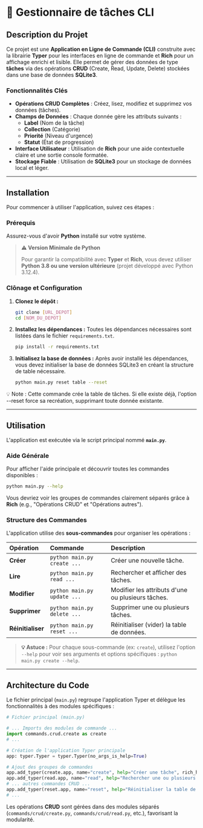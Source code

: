 # 📝 Gestionnaire de tâches CLI

## Description du Projet

Ce projet est une **Application en Ligne de Commande (CLI)** construite avec la librairie **Typer** pour les interfaces en ligne de commande et **Rich** pour un affichage enrichi et lisible. Elle permet de gérer des données de type **tâches** via des opérations **CRUD** (Create, Read, Update, Delete) stockées dans une base de données **SQLite3**.

### Fonctionnalités Clés

  * **Opérations CRUD Complètes** : Créez, lisez, modifiez et supprimez vos données (tâches).
  * **Champs de Données** : Chaque donnée gère les attributs suivants :
      * **Label** (Nom de la tâche)
      * **Collection** (Catégorie)
      * **Priorité** (Niveau d'urgence)
      * **Statut** (État de progression)
  * **Interface Utilisateur** : Utilisation de **Rich** pour une aide contextuelle claire et une sortie console formatée.
  * **Stockage Fiable** : Utilisation de **SQLite3** pour un stockage de données local et léger.

-----

## Installation

Pour commencer à utiliser l'application, suivez ces étapes :

### Prérequis

Assurez-vous d'avoir **Python** installé sur votre système.

> **⚠️ Version Minimale de Python**
>
> Pour garantir la compatibilité avec **Typer** et **Rich**, vous devez utiliser **Python 3.8 ou une version ultérieure** (projet développé avec Python 3.12.4).

### Clônage et Configuration

1.  **Clonez le dépôt :**

    ```bash
    git clone [URL_DEPOT]
    cd [NOM_DU_DEPOT]
    ```

2.  **Installez les dépendances :**
    Toutes les dépendances nécessaires sont listées dans le fichier `requirements.txt`.

    ```bash
    pip install -r requirements.txt
    ```

3.  **Initialisez la base de données :**
    Après avoir installé les dépendances, vous devez initialiser la base de données SQLite3 en créant la structure de table nécessaire.

    ```bash
    python main.py reset table --reset
    ```
💡 Note : Cette commande crée la table de tâches. Si elle existe déjà, l'option --reset force sa recréation, supprimant toute donnée existante.

-----

## Utilisation

L'application est exécutée via le script principal nommé **`main.py`**.

### Aide Générale

Pour afficher l'aide principale et découvrir toutes les commandes disponibles :

```bash
python main.py --help
```

Vous devriez voir les groupes de commandes clairement séparés grâce à **Rich** (e.g., "Opérations CRUD" et "Opérations autres").

### Structure des Commandes

L'application utilise des **sous-commandes** pour organiser les opérations :

| Opération | Commande | Description |
| :--- | :--- | :--- |
| **Créer** | `python main.py create ...` | Créer une nouvelle tâche. |
| **Lire** | `python main.py read ...` | Rechercher et afficher des tâches. |
| **Modifier** | `python main.py update ...` | Modifier les attributs d'une ou plusieurs tâches. |
| **Supprimer** | `python main.py delete ...` | Supprimer une ou plusieurs tâches. |
| **Réinitialiser** | `python main.py reset ...` | Réinitialiser (vider) la table de données. |

> **💡 Astuce :** Pour chaque sous-commande (ex: `create`), utilisez l'option `--help` pour voir ses arguments et options spécifiques : `python main.py create --help`.

-----

## Architecture du Code

Le fichier principal (`main.py`) regroupe l'application Typer et délègue les fonctionnalités à des modules spécifiques :

```python
# Fichier principal (main.py)

# ... Imports des modules de commande ...
import commands.crud.create as create
# ...

# Création de l'application Typer principale
app: typer.Typer = typer.Typer(no_args_is_help=True)

# Ajout des groupes de commandes
app.add_typer(create.app, name="create", help="Créer une tâche", rich_help_panel="Opérations CRUD")
app.add_typer(read.app, name="read", help="Rechercher une ou plusieurs tâches", rich_help_panel="Opérations CRUD")
# ... autres commandes CRUD ...
app.add_typer(reset.app, name="reset", help="Réinitialiser la table de données", rich_help_panel="Opérations autres")
# ...
```

Les opérations **CRUD** sont gérées dans des modules séparés (`commands/crud/create.py`, `commands/crud/read.py`, etc.), favorisant la modularité.